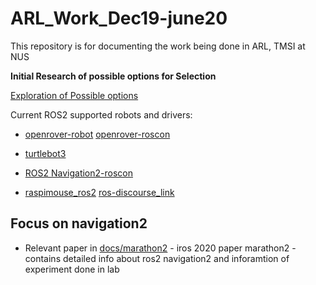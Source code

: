 # ARL_Work_Dec19-june20
This repository is for documenting the work being done in ARL, TMSI at NUS 

**Initial Research of possible options for Selection**

[Exploration of Possible options](https://docs.google.com/document/d/1Z6GkgNgpiFIfLRe-8RetaW7kjxMaU38mpCtlduAZcow/edit)

Current ROS2 supported robots and drivers:

- [openrover-robot](https://github.com/RoverRobotics/openrover-ros2) [openrover-roscon](https://roscon.ros.org/2019/talks/roscon2019_migrating_to_ros_2.pdf)

- [turtlebot3](http://emanual.robotis.com/docs/en/platform/turtlebot3/ros2_setup/#pc-setup)

- [ROS2 Navigation2-roscon](https://roscon.ros.org/2019/talks/roscon2019_navigation2_overview_final.pdf)

- [raspimouse_ros2](https://github.com/youtalk/raspimouse_ros2) [ros-discourse_link](https://discourse.ros.org/t/yet-another-ros-2-navigation-robot-raspberry-pi-mouse/10670)

Focus on navigation2 
- 
- Relevant paper in [docs/marathon2](https://github.com/pankhurivanjani/ARL_Work_Dec19-june20/blob/master/doc/marathon-ros2.pdf) - iros 2020 paper marathon2 - contains detailed info about ros2 navigation2 and inforamtion of experiment done in lab


